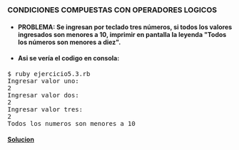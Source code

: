 ### CONDICIONES COMPUESTAS CON OPERADORES LOGICOS

* #### PROBLEMA: Se ingresan por teclado tres números, si todos los valores ingresados son menores a 10, imprimir en pantalla la leyenda "Todos los números son menores a diez".



* #### Asi se vería el codigo en consola:

<pre>
$ ruby ejercicio5.3.rb
Ingresar valor uno: 
2
Ingresar valor dos: 
2
Ingresar valor tres: 
2
Todos los numeros son menores a 10
</pre>

#### [Solucion][14]
[14]:/Ejercicio5.3/ejercicio5.3.rb